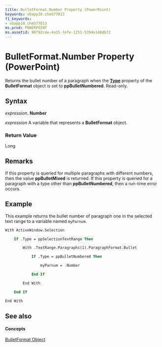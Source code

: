 ```yaml
---
title: BulletFormat.Number Property (PowerPoint)
keywords: vbapp10.chm577013
f1_keywords:
- vbapp10.chm577013
ms.prod: POWERPOINT
ms.assetid: 90f92c4e-4a15-7efe-1251-5394a148db72
---
```



# BulletFormat.Number Property (PowerPoint)

Returns the bullet number of a paragraph when the  **[Type](bulletformat-type-property-powerpoint.md)** property of the **BulletFormat** object is set to **ppBulletNumbered**. Read-only.


## Syntax

 _expression_. **Number**

 _expression_ A variable that represents a **BulletFormat** object.


### Return Value

Long


## Remarks

If this property is queried for multiple paragraphs with different numbers, then the value  **ppBulletMixed** is returned. If this property is queried for a paragraph with a type other than **ppBulletNumbered**, then a run-time error occurs.


## Example

This example returns the bullet number of paragraph one in the selected text range to a variable named  `myParnum`.


```vb
With ActiveWindow.Selection

    If .Type = ppSelectionTextRange Then

        With .TextRange.Paragraphs(1).ParagraphFormat.Bullet

            If .Type = ppBulletNumbered Then

                myParnum = .Number

            End If

        End With

    End If

End With
```


## See also


#### Concepts


[BulletFormat Object](bulletformat-object-powerpoint.md)

